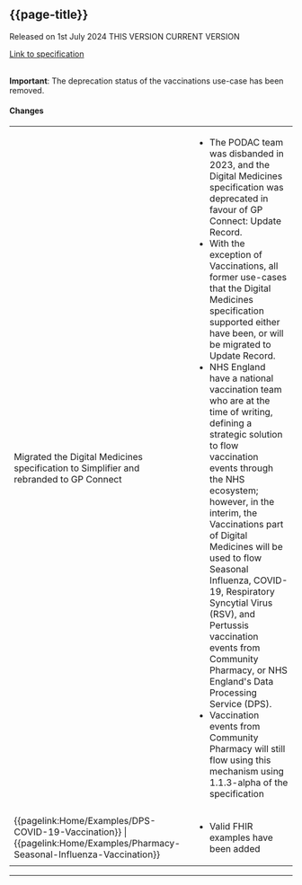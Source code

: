 ## {{page-title}}

<span class="nhsd-a-tag nhsd-a-tag--bg-light-blue">Released on 1st July 2024</span>
<span class="nhsd-a-tag nhsd-a-tag--bg-light-green">THIS VERSION</span>
<span class="nhsd-a-tag nhsd-a-tag--bg-light-red">CURRENT VERSION</span>

[Link to specification]()

<br />

<div class="nhsd-a-box nhsd-a-box--bg-light-yellow nhsd-!t-margin-bottom-6 nhsd-t-body">
    <b>Important</b>: The deprecation status of the vaccinations use-case has been removed.
</div>

#### Changes

<table data-responsive>
    <tbody>
        <!-- Migrated the Digital Medicines specification to Simplifier and rebranded -->
       <tr>
            <td class="nhsd-m-table__highlighted-items">Migrated the Digital Medicines specification to Simplifier and rebranded to GP Connect</td>
            <td>
                <ul>
                    <li>The PODAC team was disbanded in 2023, and the Digital Medicines specification was deprecated in favour of GP Connect: Update Record.</li>
                    <li>With the exception of Vaccinations, all former use-cases that the Digital Medicines specification supported either have been, or will be migrated to Update Record.</li>
                    <li>NHS England have a national vaccination team who are at the time of writing, defining a strategic solution to flow vaccination events through the NHS ecosystem; however, in the interim, the Vaccinations part of Digital Medicines will be used to flow Seasonal Influenza, COVID-19, Respiratory Syncytial Virus (RSV), and Pertussis vaccination events from Community Pharmacy, or NHS England's Data Processing Service (DPS).</li>
                    <li>Vaccination events from Community Pharmacy will still flow using this mechanism using 1.1.3-alpha of the specification</li>
                </ul>
            </td>
        </tr>
        <!-- Examples -->
       <tr>
            <td class="nhsd-m-table__highlighted-items">
                {{pagelink:Home/Examples/DPS-COVID-19-Vaccination}} |
                {{pagelink:Home/Examples/Pharmacy-Seasonal-Influenza-Vaccination}}
            </td>
            <td>
                <ul>
                    <li>Valid FHIR examples have been added</li>
                </ul>
            </td>
        </tr>
    </tbody>
</table>

---